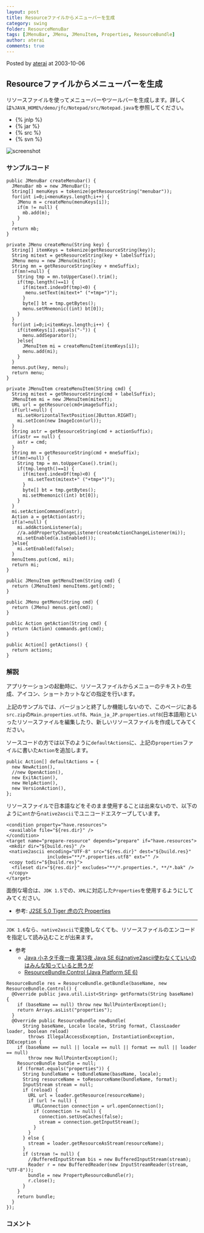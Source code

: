 ```yaml
---
layout: post
title: Resourceファイルからメニューバーを生成
category: swing
folder: ResourceMenuBar
tags: [JMenuBar, JMenu, JMenuItem, Properties, ResourceBundle]
author: aterai
comments: true
---
```


Posted by [aterai](http://terai.xrea.jp/aterai.html) at 2003-10-06

## Resourceファイルからメニューバーを生成
リソースファイルを使ってメニューバーやツールバーを生成します。詳しくは`%JAVA_HOME%/demo/jfc/Notepad/src/Notepad.java`を参照してください。

- {% jnlp %}
- {% jar %}
- {% src %}
- {% svn %}

<!-- dummy comment line for breaking list -->

![screenshot](https://lh3.googleusercontent.com/_9Z4BYR88imo/TQTR15q_ELI/AAAAAAAAAh0/2H6dW1g0eiY/s800/ResourceMenuBar.png)

### サンプルコード
<pre class="prettyprint"><code>public JMenuBar createMenubar() {
  JMenuBar mb = new JMenuBar();
  String[] menuKeys = tokenize(getResourceString("menubar"));
  for(int i=0;i&lt;menuKeys.length;i++) {
    JMenu m = createMenu(menuKeys[i]);
    if(m != null) {
      mb.add(m);
    }
  }
  return mb;
}

private JMenu createMenu(String key) {
  String[] itemKeys = tokenize(getResourceString(key));
  String mitext = getResourceString(key + labelSuffix);
  JMenu menu = new JMenu(mitext);
  String mn = getResourceString(key + mneSuffix);
  if(mn!=null) {
    String tmp = mn.toUpperCase().trim();
    if(tmp.length()==1) {
      if(mitext.indexOf(tmp)&lt;0) {
       menu.setText(mitext+" ("+tmp+")");
      }
      byte[] bt = tmp.getBytes();
      menu.setMnemonic((int) bt[0]);
    }
  }
  for(int i=0;i&lt;itemKeys.length;i++) {
    if(itemKeys[i].equals("-")) {
      menu.addSeparator();
    }else{
      JMenuItem mi = createMenuItem(itemKeys[i]);
      menu.add(mi);
    }
  }
  menus.put(key, menu);
  return menu;
}

private JMenuItem createMenuItem(String cmd) {
  String mitext = getResourceString(cmd + labelSuffix);
  JMenuItem mi = new JMenuItem(mitext);
  URL url = getResource(cmd+imageSuffix);
  if(url!=null) {
    mi.setHorizontalTextPosition(JButton.RIGHT);
    mi.setIcon(new ImageIcon(url));
  }
  String astr = getResourceString(cmd + actionSuffix);
  if(astr == null) {
    astr = cmd;
  }
  String mn = getResourceString(cmd + mneSuffix);
  if(mn!=null) {
    String tmp = mn.toUpperCase().trim();
    if(tmp.length()==1) {
      if(mitext.indexOf(tmp)&lt;0) {
        mi.setText(mitext+" ("+tmp+")");
      }
      byte[] bt = tmp.getBytes();
      mi.setMnemonic((int) bt[0]);
    }
  }
  mi.setActionCommand(astr);
  Action a = getAction(astr);
  if(a!=null) {
    mi.addActionListener(a);
    //a.addPropertyChangeListener(createActionChangeListener(mi));
    mi.setEnabled(a.isEnabled());
  }else{
    mi.setEnabled(false);
  }
  menuItems.put(cmd, mi);
  return mi;
}

public JMenuItem getMenuItem(String cmd) {
  return (JMenuItem) menuItems.get(cmd);
}

public JMenu getMenu(String cmd) {
  return (JMenu) menus.get(cmd);
}

public Action getAction(String cmd) {
  return (Action) commands.get(cmd);
}

public Action[] getActions() {
  return actions;
}
</code></pre>

### 解説
アプリケーションの起動時に、リソースファイルからメニューのテキストの生成、アイコン、ショートカットなどの指定を行います。

上記のサンプルでは、バージョンと終了しか機能しないので、このページにある`src.zip`の`Main.properties.utf8`、`Main_ja_JP.properties.utf8`(日本語用)といったリソースファイルを編集したり、新しいリソースファイルを作成してみてください。

ソースコードの方では以下のように`defaultActions`に、上記の`properties`ファイルに書いた`Action`を追加します。

<pre class="prettyprint"><code>public Action[] defaultActions = {
  new NewAction(),
  //new OpenAction(),
  new ExitAction(),
  new HelpAction(),
  new VersionAction(),
};
</code></pre>

リソースファイルで日本語などをそのまま使用することは出来ないので、以下のように`ant`から`native2ascii`でユニコードエスケープしています。

<pre class="prettyprint"><code>&lt;condition property="have.resources"&gt;
 &lt;available file="${res.dir}" /&gt;
&lt;/condition&gt;
&lt;target name="prepare-resource" depends="prepare" if="have.resources"&gt;
 &lt;mkdir dir="${build.res}" /&gt;
 &lt;native2ascii encoding="UTF-8" src="${res.dir}" dest="${build.res}"
               includes="**/*.properties.utf8" ext="" /&gt;
 &lt;copy todir="${build.res}"&gt;
  &lt;fileset dir="${res.dir}" excludes="**/*.properties.*, **/*.bak" /&gt;
 &lt;/copy&gt;
&lt;/target&gt;
</code></pre>

面倒な場合は、`JDK 1.5`での、`XML`に対応した`Properties`を使用するようにしてみてください。

- 参考: [J2SE 5.0 Tiger 虎の穴 Properties](http://www.javainthebox.net/laboratory/J2SE1.5/TinyTips/Properties/Properties.html)

<!-- dummy comment line for breaking list -->

- - - -
`JDK 1.6`なら、`native2ascii`で変換しなくても、リソースファイルのエンコードを指定して読み込むことが出来ます。

- 参考
    - [Java 小ネタ千夜一夜 第13夜 Java SE 6はnative2ascii使わなくていいのはみんな知っていると思うが](http://d.hatena.ne.jp/shin/20090707/p4)
    - [ResourceBundle.Control (Java Platform SE 6)](http://docs.oracle.com/javase/jp/6/api/java/util/ResourceBundle.Control.html)

<!-- dummy comment line for breaking list -->

<pre class="prettyprint"><code>ResourceBundle res = ResourceBundle.getBundle(baseName, new ResourceBundle.Control() {
  @Override public java.util.List&lt;String&gt; getFormats(String baseName) {
    if (baseName == null) throw new NullPointerException();
    return Arrays.asList("properties");
  }
  @Override public ResourceBundle newBundle(
      String baseName, Locale locale, String format, ClassLoader loader, boolean reload)
        throws IllegalAccessException, InstantiationException, IOException {
    if (baseName == null || locale == null || format == null || loader == null)
        throw new NullPointerException();
    ResourceBundle bundle = null;
    if (format.equals("properties")) {
      String bundleName = toBundleName(baseName, locale);
      String resourceName = toResourceName(bundleName, format);
      InputStream stream = null;
      if (reload) {
        URL url = loader.getResource(resourceName);
        if (url != null) {
          URLConnection connection = url.openConnection();
          if (connection != null) {
            connection.setUseCaches(false);
            stream = connection.getInputStream();
          }
        }
      } else {
        stream = loader.getResourceAsStream(resourceName);
      }
      if (stream != null) {
        //BufferedInputStream bis = new BufferedInputStream(stream);
        Reader r = new BufferedReader(new InputStreamReader(stream, "UTF-8"));
        bundle = new PropertyResourceBundle(r);
        r.close();
      }
    }
    return bundle;
  }
});
</code></pre>

### コメント
